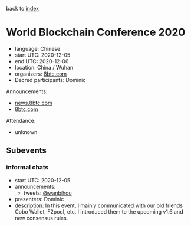 back to [index](index.md)

# World Blockchain Conference 2020

- language: Chinese
- start UTC: 2020-12-05
- end UTC: 2020-12-06
- location: China / Wuhan
- organizers: [8btc.com](https://www.8btc.com/)
- Decred participants: Dominic

Announcements:

- [news.8btc.com](https://news.8btc.com/the-world-blockchain-conference-2020-wuhan-on-december-a-48-hour-blockchain-feast-in-china)
- [8btc.com](https://www.8btc.com/wbc-2020)

Attendance:

- unknown

## Subevents

### informal chats

- start UTC: 2020-12-05
- announcements:
  - tweets: [@wanbihou](https://twitter.com/wanbihou/status/1334428800822595584)
- presenters: Dominic
- description: In this event, I mainly communicated with our old friends Cobo Wallet, F2pool, etc. I introduced them to the upcoming v1.6 and new consensus rules.

